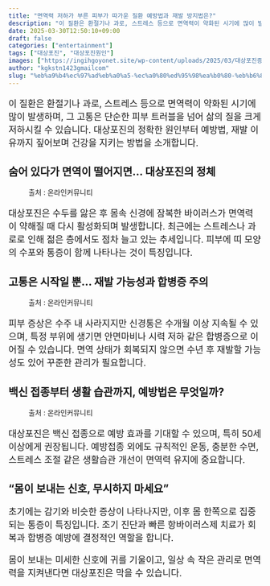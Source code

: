```yaml
---
title: "면역력 저하가 부른 피부가 따가운 질환 예방법과 재발 방지법은?"
description: "이 질환은 환절기나 과로, 스트레스 등으로 면역력이 약화된 시기에 많이 발생하며, 그 고통은 단순한 피부 트러블을 넘어 삶의 질을 크게 저하시킬 수 있습니다. 대상포진의 정확한 원인부터 예방법, 재발 이유까지 짚어보며 건강을 지키는 방법을 소개합니다."
date: 2025-03-30T12:50:10+09:00
draft: false
categories: ["entertainment"]
tags: ["대상포진", "대상포진원인"]
images: ["https://ingihgoyonet.site/wp-content/uploads/2025/03/대상포진증상-683x1024.png", "https://ingihgoyonet.site/wp-content/uploads/2025/03/대상포진-2.png", "https://ingihgoyonet.site/wp-content/uploads/2025/03/대상포진예방접종-683x1024.jpg"]
author: "kgkstn1423gmailcom"
slug: "%eb%a9%b4%ec%97%ad%eb%a0%a5-%ec%a0%80%ed%95%98%ea%b0%80-%eb%b6%80%eb%a5%b8-%ed%94%bc%eb%b6%80%ea%b0%80-%eb%94%b0%ea%b0%80%ec%9a%b4-%ec%a7%88%ed%99%98-%ec%98%88%eb%b0%a9%eb%b2%95%ea%b3%bc-%ec%9e%ac"
---
```


<p style="font-size:18px">이 질환은 환절기나 과로, 스트레스 등으로 면역력이 약화된 시기에 많이 발생하며, 그 고통은 단순한 피부 트러블을 넘어 삶의 질을 크게 저하시킬 수 있습니다. 대상포진의 정확한 원인부터 예방법, 재발 이유까지 짚어보며 건강을 지키는 방법을 소개합니다.</p> <h2 >숨어 있다가 면역이 떨어지면… 대상포진의 정체</h2> <figure ><img src="https://ingihgoyonet.site/wp-content/uploads/2025/03/대상포진증상-683x1024.png" alt="" style="aspect-ratio:16/9;object-fit:cover"/><figcaption >출처 : 온라인커뮤니티</figcaption></figure> <p style="font-size:18px">대상포진은 수두를 앓은 후 몸속 신경에 잠복한 바이러스가 면역력이 약해질 때 다시 활성화되며 발생합니다. 최근에는 스트레스나 과로로 인해 젊은 층에서도 점차 늘고 있는 추세입니다. 피부에 띠 모양의 수포와 통증이 함께 나타나는 것이 특징입니다.</p> <h2 >고통은 시작일 뿐… 재발 가능성과 합병증 주의</h2> <figure ><img src="https://ingihgoyonet.site/wp-content/uploads/2025/03/대상포진-2.png" alt="" style="aspect-ratio:16/9;object-fit:cover"/><figcaption >출처 : 온라인커뮤니티</figcaption></figure> <p style="font-size:18px">피부 증상은 수주 내 사라지지만 신경통은 수개월 이상 지속될 수 있으며, 특정 부위에 생기면 안면마비나 시력 저하 같은 합병증으로 이어질 수 있습니다. 면역 상태가 회복되지 않으면 수년 후 재발할 가능성도 있어 꾸준한 관리가 필요합니다.</p> <h2 >백신 접종부터 생활 습관까지, 예방법은 무엇일까?</h2> <figure ><img src="https://ingihgoyonet.site/wp-content/uploads/2025/03/대상포진예방접종-683x1024.jpg" alt="" style="aspect-ratio:16/9;object-fit:cover"/><figcaption >출처 : 온라인커뮤니티</figcaption></figure> <p style="font-size:18px">대상포진은 백신 접종으로 예방 효과를 기대할 수 있으며, 특히 50세 이상에게 권장됩니다. 예방접종 외에도 규칙적인 운동, 충분한 수면, 스트레스 조절 같은 생활습관 개선이 면역력 유지에 중요합니다.</p> <h2 >“몸이 보내는 신호, 무시하지 마세요”</h2> <p style="font-size:18px">초기에는 감기와 비슷한 증상이 나타나지만, 이후 몸 한쪽으로 집중되는 통증이 특징입니다. 조기 진단과 빠른 항바이러스제 치료가 회복과 합병증 예방에 결정적인 역할을 합니다.</p> <p style="font-size:18px">몸이 보내는 미세한 신호에 귀를 기울이고, 일상 속 작은 관리로 면역력을 지켜낸다면 대상포진은 막을 수 있습니다.</p>